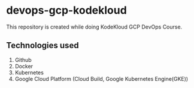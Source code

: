 # devops-gcp-kodekloud
This repository is created while doing KodeKloud GCP DevOps Course.

## Technologies used
1. Github 
2. Docker
3. Kubernetes
4. Google Cloud Platform (Cloud Build, Google Kubernetes Engine(GKE))